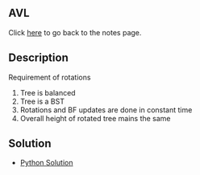## AVL
Click [here](../notes.md) to go back to the notes page.

## Description
Requirement of rotations
1. Tree is balanced
2. Tree is a BST
3. Rotations and BF updates are done in constant time
4. Overall height of rotated tree mains the same

## Solution
- [Python Solution](avl_implementation.py)
